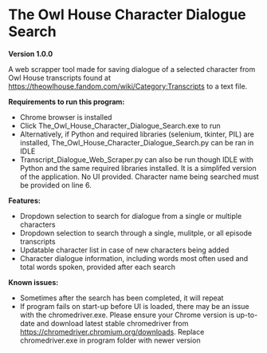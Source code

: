 # The Owl House Character Dialogue Search 

**Version 1.0.0**

A web scrapper tool made for saving dialogue of a selected character from Owl House transcripts found at https://theowlhouse.fandom.com/wiki/Category:Transcripts to a text file.

**Requirements to run this program:**
* Chrome browser is installed
* Click The_Owl_House_Character_Dialogue_Search.exe to run
* Alternatively, if Python and required libraries (selenium, tkinter, PIL) are installed, The_Owl_House_Character_Dialogue_Search.py can be ran in IDLE
* Transcript_Dialogue_Web_Scraper.py can also be run though IDLE with Python and the same required libraries installed. It is a simplifed version of the application. No UI provided. Character name being searched must be provided on line 6.

**Features:**
* Dropdown selection to search for dialogue from a single or multiple characters
* Dropdown selection to search through a single, mulitple, or all episode transcripts
* Updatable character list in case of new characters being added
* Character dialogue information, including words most often used and total words spoken, provided after each search

**Known issues:**
* Sometimes after the search has been completed, it will repeat
* If program fails on start-up before UI is loaded, there may be an issue with the chromedriver.exe. Please ensure your Chrome version is up-to-date and download latest stable chromedriver from https://chromedriver.chromium.org/downloads. Replace chromedriver.exe in program folder with newer version
